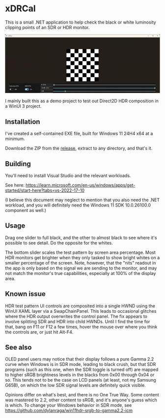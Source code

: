 # xDRCal

This is a small .NET application to help check the black or white luminosity clipping points of an SDR or HDR monitor.

![Screenshot](https://github.com/nbryant42/xDRCal/blob/main/screenshot.png?raw=true)

I mainly built this as a demo project to test out Direct2D HDR composition in a WinUI 3 project.

## Installation

I've created a self-contained EXE file, built for Windows 11 24H4 x64 at a minimum.

Download the ZIP from the [release](https://github.com/nbryant42/xDRCal/releases), extract to any directory, and that's it.

## Building

You'll need to install Visual Studio and the relevant workloads.

See here: https://learn.microsoft.com/en-us/windows/apps/get-started/start-here?tabs=vs-2022-17-10

(I believe this document may neglect to mention that you also need the .NET workload, and you will definitely need the Windows 11 SDK 10.0.26100.0 component as well.)

## Usage

Drag one slider to full black, and the other to almost black to see where it's possible to see detail. Do the opposite for the whites.

The bottom slider scales the test pattern by screen area percentage. Most HDR monitors get brighter when they only tasked to show bright whites on a smaller percentage of the screen. Note, however, that the "nits" readout in the app is only based on the signal we are sending to the monitor, and may not match the monitor's true capabilities, especially at 100% of the display area.

## Known issue

HDR test pattern UI controls are composited into a single HWND using the WinUI XAML layer via a SwapChainPanel. This leads to occasional
glitches where the HDR output overwrites the control panel. The fix appears to involve splitting SDR and HDR into child HWNDs. Until I find
the time for that, bang on F11 or F12 a few times, hover the mouse over where you think the controls are, or just hit Alt-F4.

## See also

OLED panel users may notice that their display follows a pure Gamma 2.2 curve when Windows is in SDR mode, leading to black crush, but that SDR programs (such as this one, when the SDR toggle is turned off) are mapped to higher sRGB brightness levels in the blacks from 0x00 through 0x04 or so. This tends not to be the case on LCD panels (at least, not my Samsung G65B), on which the low SDR signal levels are definitely quick visible.

Opinions differ on what's best, and there is no One True Way. Some content was mastered to 2.2, other content to sRGB, and it's anyone's guess which is which. To change your Windows behavior in SDR mode, see https://github.com/dylanraga/win11hdr-srgb-to-gamma2.2-icm